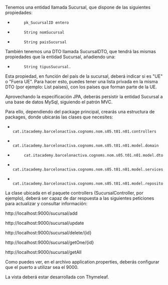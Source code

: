 Tenemos una entidad llamada Sucursal, que dispone de las siguientes propiedades:

-          pk_SucursalID entero

-          String nomSucursal

-          String paisSucursal

 

También tenemos una DTO llamada SucursalDTO, que tendrá las mismas propiedades que la entidad Sucursal, añadiendo una:

-          String tipusSucursal.

Esta propiedad, en función del país de la sucursal, deberá indicar si es "UE" o "Fuera UE". Para hacer esto, puedes tener una lista privada en la misma DTO (por ejemplo: List<String> países), con los países que forman parte de la UE.

Aprovechando la especificación JPA, deberás persistir la entidad Sucursal a una base de datos MySql, siguiendo el patrón MVC.


Para ello, dependiendo del package principal, crearás una estructura de packages, donde ubicarás las clases que necesites:

-          cat.itacademy.barcelonactiva.cognoms.nom.s05.t01.n01.controllers

-          cat.itacademy.barcelonactiva.cognoms.nom.s05.t01.n01.model.domain

-          cat.itacademy.barcelonactiva.cognoms.nom.s05.t01.n01.model.dto

-          cat.itacademy.barcelonactiva.cognoms.nom.s05.t01.n01.model.services

-          cat.itacademy.barcelonactiva.cognoms.nom.s05.t01.n01.model.repository

La clase ubicada en el paquete controllers (SucursalController, por ejemplo), deberá ser capaz de dar respuesta a las siguientes peticiones para actualizar y consultar información:

http://localhost:9000/sucursal/add

http://localhost:9000/sucursal/update

http://localhost:9000/sucursal/delete/{id}

http://localhost:9000/sucursal/getOne/{id}

http://localhost:9000/sucursal/getAll

 

Como puedes ver, en el archivo application.properties, deberás configurar que el puerto a utilizar sea el 9000.

La vista deberá estar desarrollada con Thymeleaf.
